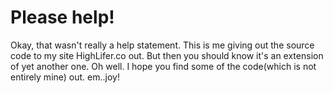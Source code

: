 # Please help!
Okay, that wasn't really a help statement. This is me giving out the source code to my site HighLifer.co out. But then you should know it's an extension of yet another one. 
Oh well. I hope you find some of the code(which is not entirely mine) out. 
em..joy!

